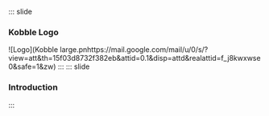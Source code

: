 ::: slide
### Kobble Logo 

![Logo](Kobble large.pnhttps://mail.google.com/mail/u/0/s/?view=att&th=15f03d8732f382eb&attid=0.1&disp=attd&realattid=f_j8kwxwse0&safe=1&zw)
:::
::: slide
### Introduction
:::
